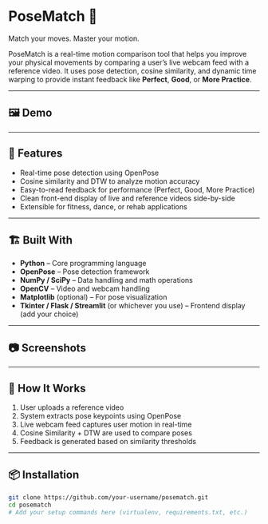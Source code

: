 # PoseMatch 🎯

Match your moves. Master your motion.

PoseMatch is a real-time motion comparison tool that helps you improve your physical movements by comparing a user’s live webcam feed with a reference video. It uses pose detection, cosine similarity, and dynamic time warping to provide instant feedback like **Perfect**, **Good**, or **More Practice**.

---

## 🖼️ Demo

<!-- Add a gif or screenshot of the app working in action here -->
<!-- Example: ![PoseMatch Demo](images/demo.gif) -->

---

## 🧠 Features

- Real-time pose detection using OpenPose
- Cosine similarity and DTW to analyze motion accuracy
- Easy-to-read feedback for performance (Perfect, Good, More Practice)
- Clean front-end display of live and reference videos side-by-side
- Extensible for fitness, dance, or rehab applications

---

## 🏗️ Built With

- **Python** – Core programming language
- **OpenPose** – Pose detection framework
- **NumPy / SciPy** – Data handling and math operations
- **OpenCV** – Video and webcam handling
- **Matplotlib** (optional) – For pose visualization
- **Tkinter / Flask / Streamlit** (or whichever you use) – Frontend display (add your choice)

---

## 📷 Screenshots

<!-- Add screenshots of your interface, webcam + video layout, feedback labels etc. -->
<!-- Example:
### Main Comparison Screen
![Main View](images/main_interface.png)

### Pose Similarity Feedback
![Feedback Example](images/feedback.png)
-->

---

## 🧭 How It Works

<!-- Brief explanation of the pipeline -->
1. User uploads a reference video
2. System extracts pose keypoints using OpenPose
3. Live webcam feed captures user motion in real-time
4. Cosine Similarity + DTW are used to compare poses
5. Feedback is generated based on similarity thresholds

---

## 📦 Installation

<!-- You can customize or expand this later -->
```bash
git clone https://github.com/your-username/posematch.git
cd posematch
# Add your setup commands here (virtualenv, requirements.txt, etc.)
